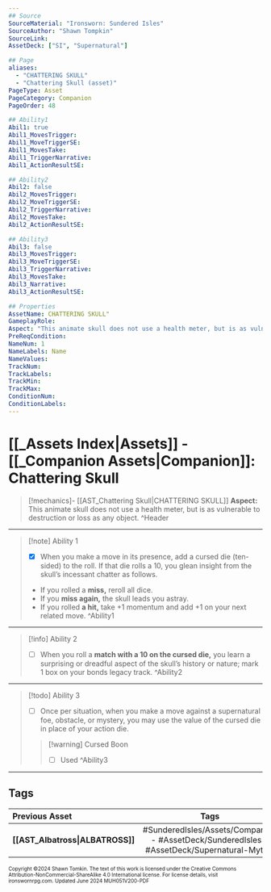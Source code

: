 ```yaml
---
## Source
SourceMaterial: "Ironsworn: Sundered Isles"
SourceAuthor: "Shawn Tompkin"
SourceLink: 
AssetDeck: ["SI", "Supernatural"]

## Page
aliases:
  - "CHATTERING SKULL"
  - "Chattering Skull (asset)"
PageType: Asset
PageCategory: Companion
PageOrder: 48

## Ability1
Abil1: true
Abil1_MovesTrigger: 
Abil1_MoveTriggerSE: 
Abil1_MovesTake: 
Abil1_TriggerNarrative: 
Abil1_ActionResultSE: 

## Ability2
Abil2: false
Abil2_MovesTrigger: 
Abil2_MoveTriggerSE: 
Abil2_TriggerNarrative: 
Abil2_MovesTake: 
Abil2_ActionResultSE: 

## Ability3
Abil3: false
Abil3_MovesTrigger: 
Abil3_MoveTriggerSE: 
Abil3_TriggerNarrative: 
Abil3_MovesTake: 
Abil3_Narrative: 
Abil3_ActionResultSE: 

## Properties
AssetName: CHATTERING SKULL"
GameplayRole: 
Aspect: "This animate skull does not use a health meter, but is as vulnerable to destruction or loss as any object."
PreReqCondition: 
NameNum: 1
NameLabels: Name
NameValues: 
TrackNum: 
TrackLabels: 
TrackMin: 
TrackMax: 
ConditionNum: 
ConditionLabels: 
---
```

# [[_Assets Index|Assets]] - [[_Companion Assets|Companion]]: Chattering Skull

> [!mechanics]- [[AST_Chattering Skull|CHATTERING SKULL]]
> **Aspect:** This animate skull does not use a health meter, but is as vulnerable to destruction or loss as any object. ^Header
___
> [!note] Ability 1
> - [x] When you make a move in its presence, add a cursed die (ten-sided) to the roll. If that die rolls a 10, you glean insight from the skull’s incessant chatter as follows.
> - If you rolled a **miss,** reroll all dice.
> - If you **miss again,** the skull leads you astray.
> - If you rolled **a hit,** take +1 momentum and add +1 on your next related move. ^Ability1
___
> [!info] Ability 2
> - [ ] When you roll a **match with a 10 on the cursed die,** you learn a surprising or dreadful aspect of the skull’s history or nature; mark 1 box on your bonds legacy track. ^Ability2
___
> [!todo] Ability 3
> - [ ] Once per situation, when you make a move against a supernatural foe, obstacle, or mystery, you may use the value of the cursed die in place of your action die.
> > [!warning] Cursed Boon
> > - [ ] Used ^Ability3
___
## Tags

| Previous Asset | Tags | Next Asset |
| :--- | :---: | ---: |
| **[[AST_Albatross\|ALBATROSS]]** | #SunderedIsles/Assets/Companion - #AssetDeck/SunderedIsles - #AssetDeck/Supernatural-Mythic | **[[AST_Dolphin\|DOLPHIN]]** |

<font size=-2>Copyright ©2024 Shawn Tomkin. The text of this work is licensed under the Creative Commons Attribution-NonCommercial-ShareAlike 4.0 International license. For license details, visit ironswornrpg.com. Updated June 2024 MUH051V200-PDF</font>